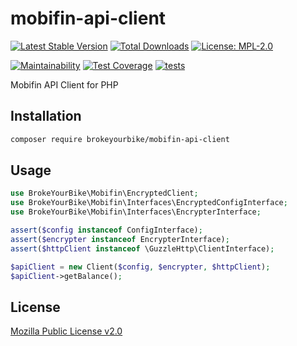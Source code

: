 # mobifin-api-client

[![Latest Stable Version](https://img.shields.io/github/v/release/brokeyourbike/mobifin-api-client-php)](https://github.com/brokeyourbike/mobifin-api-client-php/releases)
[![Total Downloads](https://poser.pugx.org/brokeyourbike/mobifin-api-client/downloads)](https://packagist.org/packages/brokeyourbike/mobifin-api-client)
[![License: MPL-2.0](https://img.shields.io/badge/license-MPL--2.0-purple.svg)](https://github.com/brokeyourbike/mobifin-api-client-php/blob/main/LICENSE)

[![Maintainability](https://api.codeclimate.com/v1/badges/968d87c60b26bc79a545/maintainability)](https://codeclimate.com/github/brokeyourbike/mobifin-api-client-php/maintainability)
[![Test Coverage](https://api.codeclimate.com/v1/badges/968d87c60b26bc79a545/test_coverage)](https://codeclimate.com/github/brokeyourbike/mobifin-api-client-php/test_coverage)
[![tests](https://github.com/brokeyourbike/mobifin-api-client-php/actions/workflows/tests.yml/badge.svg)](https://github.com/brokeyourbike/mobifin-api-client-php/actions/workflows/tests.yml)

Mobifin API Client for PHP

## Installation

```bash
composer require brokeyourbike/mobifin-api-client
```

## Usage

```php
use BrokeYourBike\Mobifin\EncryptedClient;
use BrokeYourBike\Mobifin\Interfaces\EncryptedConfigInterface;
use BrokeYourBike\Mobifin\Interfaces\EncrypterInterface;

assert($config instanceof ConfigInterface);
assert($encrypter instanceof EncrypterInterface);
assert($httpClient instanceof \GuzzleHttp\ClientInterface);

$apiClient = new Client($config, $encrypter, $httpClient);
$apiClient->getBalance();
```

## License
[Mozilla Public License v2.0](https://github.com/brokeyourbike/mobifin-api-client-php/blob/main/LICENSE)
